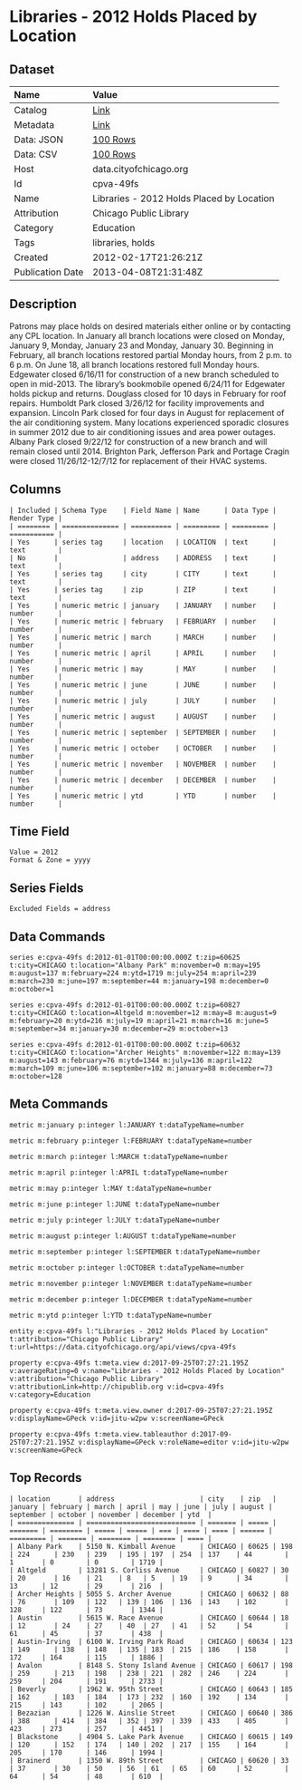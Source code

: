 # Libraries - 2012 Holds Placed by Location

## Dataset

| Name | Value |
| :--- | :---- |
| Catalog | [Link](https://catalog.data.gov/dataset/libraries-2012-holds-placed-by-location-7fc19) |
| Metadata | [Link](https://data.cityofchicago.org/api/views/cpva-49fs) |
| Data: JSON | [100 Rows](https://data.cityofchicago.org/api/views/cpva-49fs/rows.json?max_rows=100) |
| Data: CSV | [100 Rows](https://data.cityofchicago.org/api/views/cpva-49fs/rows.csv?max_rows=100) |
| Host | data.cityofchicago.org |
| Id | cpva-49fs |
| Name | Libraries - 2012 Holds Placed by Location |
| Attribution | Chicago Public Library |
| Category | Education |
| Tags | libraries, holds |
| Created | 2012-02-17T21:26:21Z |
| Publication Date | 2013-04-08T21:31:48Z |

## Description

Patrons may place holds on desired materials either online or by contacting any CPL location.  In January all branch locations were closed on Monday, January 9, Monday, January 23 and Monday, January 30. Beginning in February, all branch locations restored partial Monday hours, from 2 p.m. to 6 p.m. On June 18, all branch locations restored full Monday hours. Edgewater closed 6/16/11 for construction of a new branch scheduled to open in mid-2013. The library’s bookmobile opened 6/24/11 for Edgewater holds pickup and returns. Douglass closed for 10 days in February for roof repairs. Humboldt Park closed 3/26/12 for facility improvements and expansion. Lincoln Park closed for four days in August for replacement of the air conditioning system. Many locations experienced sporadic closures in summer 2012 due to air conditioning issues and area power outages. Albany Park closed 9/22/12 for construction of a new branch and will remain closed until 2014. Brighton Park, Jefferson Park and Portage Cragin were closed 11/26/12-12/7/12 for replacement of their HVAC systems.

## Columns

```ls
| Included | Schema Type    | Field Name | Name      | Data Type | Render Type |
| ======== | ============== | ========== | ========= | ========= | =========== |
| Yes      | series tag     | location   | LOCATION  | text      | text        |
| No       |                | address    | ADDRESS   | text      | text        |
| Yes      | series tag     | city       | CITY      | text      | text        |
| Yes      | series tag     | zip        | ZIP       | text      | text        |
| Yes      | numeric metric | january    | JANUARY   | number    | number      |
| Yes      | numeric metric | february   | FEBRUARY  | number    | number      |
| Yes      | numeric metric | march      | MARCH     | number    | number      |
| Yes      | numeric metric | april      | APRIL     | number    | number      |
| Yes      | numeric metric | may        | MAY       | number    | number      |
| Yes      | numeric metric | june       | JUNE      | number    | number      |
| Yes      | numeric metric | july       | JULY      | number    | number      |
| Yes      | numeric metric | august     | AUGUST    | number    | number      |
| Yes      | numeric metric | september  | SEPTEMBER | number    | number      |
| Yes      | numeric metric | october    | OCTOBER   | number    | number      |
| Yes      | numeric metric | november   | NOVEMBER  | number    | number      |
| Yes      | numeric metric | december   | DECEMBER  | number    | number      |
| Yes      | numeric metric | ytd        | YTD       | number    | number      |
```

## Time Field

```ls
Value = 2012
Format & Zone = yyyy
```

## Series Fields

```ls
Excluded Fields = address
```

## Data Commands

```ls
series e:cpva-49fs d:2012-01-01T00:00:00.000Z t:zip=60625 t:city=CHICAGO t:location="Albany Park" m:november=0 m:may=195 m:august=137 m:february=224 m:ytd=1719 m:july=254 m:april=239 m:march=230 m:june=197 m:september=44 m:january=198 m:december=0 m:october=1

series e:cpva-49fs d:2012-01-01T00:00:00.000Z t:zip=60827 t:city=CHICAGO t:location=Altgeld m:november=12 m:may=8 m:august=9 m:february=20 m:ytd=216 m:july=19 m:april=21 m:march=16 m:june=5 m:september=34 m:january=30 m:december=29 m:october=13

series e:cpva-49fs d:2012-01-01T00:00:00.000Z t:zip=60632 t:city=CHICAGO t:location="Archer Heights" m:november=122 m:may=139 m:august=143 m:february=76 m:ytd=1344 m:july=136 m:april=122 m:march=109 m:june=106 m:september=102 m:january=88 m:december=73 m:october=128
```

## Meta Commands

```ls
metric m:january p:integer l:JANUARY t:dataTypeName=number

metric m:february p:integer l:FEBRUARY t:dataTypeName=number

metric m:march p:integer l:MARCH t:dataTypeName=number

metric m:april p:integer l:APRIL t:dataTypeName=number

metric m:may p:integer l:MAY t:dataTypeName=number

metric m:june p:integer l:JUNE t:dataTypeName=number

metric m:july p:integer l:JULY t:dataTypeName=number

metric m:august p:integer l:AUGUST t:dataTypeName=number

metric m:september p:integer l:SEPTEMBER t:dataTypeName=number

metric m:october p:integer l:OCTOBER t:dataTypeName=number

metric m:november p:integer l:NOVEMBER t:dataTypeName=number

metric m:december p:integer l:DECEMBER t:dataTypeName=number

metric m:ytd p:integer l:YTD t:dataTypeName=number

entity e:cpva-49fs l:"Libraries - 2012 Holds Placed by Location" t:attribution="Chicago Public Library" t:url=https://data.cityofchicago.org/api/views/cpva-49fs

property e:cpva-49fs t:meta.view d:2017-09-25T07:27:21.195Z v:averageRating=0 v:name="Libraries - 2012 Holds Placed by Location" v:attribution="Chicago Public Library" v:attributionLink=http://chipublib.org v:id=cpva-49fs v:category=Education

property e:cpva-49fs t:meta.view.owner d:2017-09-25T07:27:21.195Z v:displayName=GPeck v:id=jitu-w2pw v:screenName=GPeck

property e:cpva-49fs t:meta.view.tableauthor d:2017-09-25T07:27:21.195Z v:displayName=GPeck v:roleName=editor v:id=jitu-w2pw v:screenName=GPeck
```

## Top Records

```ls
| location       | address                     | city    | zip   | january | february | march | april | may | june | july | august | september | october | november | december | ytd  | 
| ============== | =========================== | ======= | ===== | ======= | ======== | ===== | ===== | === | ==== | ==== | ====== | ========= | ======= | ======== | ======== | ==== | 
| Albany Park    | 5150 N. Kimball Avenue      | CHICAGO | 60625 | 198     | 224      | 230   | 239   | 195 | 197  | 254  | 137    | 44        | 1       | 0        | 0        | 1719 | 
| Altgeld        | 13281 S. Corliss Avenue     | CHICAGO | 60827 | 30      | 20       | 16    | 21    | 8   | 5    | 19   | 9      | 34        | 13      | 12       | 29       | 216  | 
| Archer Heights | 5055 S. Archer Avenue       | CHICAGO | 60632 | 88      | 76       | 109   | 122   | 139 | 106  | 136  | 143    | 102       | 128     | 122      | 73       | 1344 | 
| Austin         | 5615 W. Race Avenue         | CHICAGO | 60644 | 18      | 12       | 24    | 27    | 40  | 27   | 41   | 52     | 54        | 61      | 45       | 37       | 438  | 
| Austin-Irving  | 6100 W. Irving Park Road    | CHICAGO | 60634 | 123     | 149      | 138   | 148   | 135 | 183  | 215  | 186    | 158       | 172     | 164      | 115      | 1886 | 
| Avalon         | 8148 S. Stony Island Avenue | CHICAGO | 60617 | 198     | 259      | 213   | 198   | 238 | 221  | 282  | 246    | 224       | 259     | 204      | 191      | 2733 | 
| Beverly        | 1962 W. 95th Street         | CHICAGO | 60643 | 185     | 162      | 183   | 184   | 173 | 232  | 160  | 192    | 134       | 215     | 143      | 102      | 2065 | 
| Bezazian       | 1226 W. Ainslie Street      | CHICAGO | 60640 | 386     | 388      | 414   | 384   | 352 | 397  | 339  | 433    | 405       | 423     | 273      | 257      | 4451 | 
| Blackstone     | 4904 S. Lake Park Avenue    | CHICAGO | 60615 | 149     | 120      | 152   | 174   | 140 | 202  | 217  | 155    | 164       | 205     | 170      | 146      | 1994 | 
| Brainerd       | 1350 W. 89th Street         | CHICAGO | 60620 | 33      | 37       | 30    | 50    | 56  | 61   | 65   | 60     | 52        | 64      | 54       | 48       | 610  | 
```
